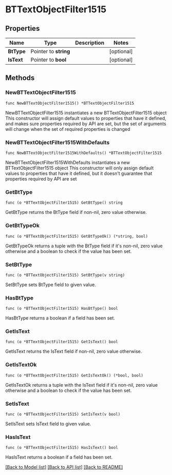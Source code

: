 # BTTextObjectFilter1515

## Properties

Name | Type | Description | Notes
------------ | ------------- | ------------- | -------------
**BtType** | Pointer to **string** |  | [optional] 
**IsText** | Pointer to **bool** |  | [optional] 

## Methods

### NewBTTextObjectFilter1515

`func NewBTTextObjectFilter1515() *BTTextObjectFilter1515`

NewBTTextObjectFilter1515 instantiates a new BTTextObjectFilter1515 object
This constructor will assign default values to properties that have it defined,
and makes sure properties required by API are set, but the set of arguments
will change when the set of required properties is changed

### NewBTTextObjectFilter1515WithDefaults

`func NewBTTextObjectFilter1515WithDefaults() *BTTextObjectFilter1515`

NewBTTextObjectFilter1515WithDefaults instantiates a new BTTextObjectFilter1515 object
This constructor will only assign default values to properties that have it defined,
but it doesn't guarantee that properties required by API are set

### GetBtType

`func (o *BTTextObjectFilter1515) GetBtType() string`

GetBtType returns the BtType field if non-nil, zero value otherwise.

### GetBtTypeOk

`func (o *BTTextObjectFilter1515) GetBtTypeOk() (*string, bool)`

GetBtTypeOk returns a tuple with the BtType field if it's non-nil, zero value otherwise
and a boolean to check if the value has been set.

### SetBtType

`func (o *BTTextObjectFilter1515) SetBtType(v string)`

SetBtType sets BtType field to given value.

### HasBtType

`func (o *BTTextObjectFilter1515) HasBtType() bool`

HasBtType returns a boolean if a field has been set.

### GetIsText

`func (o *BTTextObjectFilter1515) GetIsText() bool`

GetIsText returns the IsText field if non-nil, zero value otherwise.

### GetIsTextOk

`func (o *BTTextObjectFilter1515) GetIsTextOk() (*bool, bool)`

GetIsTextOk returns a tuple with the IsText field if it's non-nil, zero value otherwise
and a boolean to check if the value has been set.

### SetIsText

`func (o *BTTextObjectFilter1515) SetIsText(v bool)`

SetIsText sets IsText field to given value.

### HasIsText

`func (o *BTTextObjectFilter1515) HasIsText() bool`

HasIsText returns a boolean if a field has been set.


[[Back to Model list]](../README.md#documentation-for-models) [[Back to API list]](../README.md#documentation-for-api-endpoints) [[Back to README]](../README.md)


